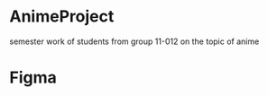 # AnimeProject
semester work of students from group 11-012 on the topic of anime 

# Figma
[Preview]:https://www.figma.com/file/CZ8tPinI8skq3LeWp57ngt/Anime_Project?node-id=0%3A1
